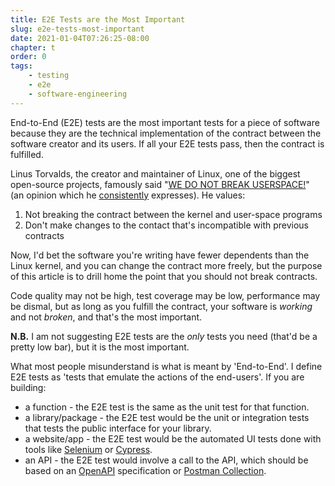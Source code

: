 ```yaml
---
title: E2E Tests are the Most Important
slug: e2e-tests-most-important
date: 2021-01-04T07:26:25-08:00
chapter: t
order: 0
tags:
    - testing
    - e2e
    - software-engineering
---
```


End-to-End (E2E) tests are the most important tests for a piece of software because they are the technical implementation of the contract between the software creator and its users. If all your E2E tests pass, then the contract is fulfilled.

Linus Torvalds, the creator and maintainer of Linux, one of the biggest open-source projects, famously said "[WE DO NOT BREAK USERSPACE!](https://lkml.org/lkml/2012/12/23/75)" (an opinion which he [consistently](https://lwn.net/Articles/172989/) expresses). He values:

1. Not breaking the contract between the kernel and user-space programs
2. Don't make changes to the contact that's incompatible with previous contracts

Now, I'd bet the software you're writing have fewer dependents than the Linux kernel, and you can change the contract more freely, but the purpose of this article is to drill home the point that you should not break contracts.

Code quality may not be high, test coverage may be low, performance may be dismal, but as long as you fulfill the contract, your software is _working_ and not _broken_, and that's the most important.

**N.B.** I am not suggesting E2E tests are the _only_ tests you need (that'd be a pretty low bar), but it is the most important.

What most people misunderstand is what is meant by 'End-to-End'. I define E2E tests as 'tests that emulate the actions of the end-users'. If you are building:

- a function - the E2E test is the same as the unit test for that function.
- a library/package - the E2E test would be the unit or integration tests that tests the public interface for your library.
- a website/app - the E2E test would be the automated UI tests done with tools like [Selenium](https://www.selenium.dev/) or [Cypress](https://www.cypress.io/).
- an API - the E2E test would involve a call to the API, which should be based on an [OpenAPI](https://www.openapis.org/) specification or [Postman Collection](https://www.postman.com/collection/).
